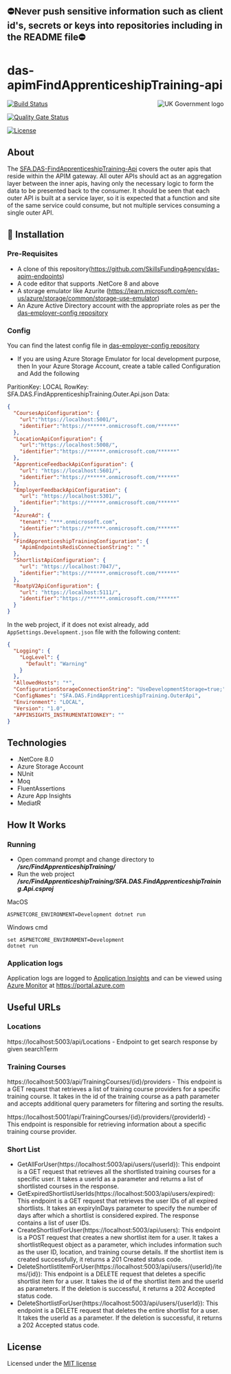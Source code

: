 ﻿## ⛔Never push sensitive information such as client id's, secrets or keys into repositories including in the README file⛔

# das-apimFindApprenticeshipTraining-api

<img src="https://avatars.githubusercontent.com/u/9841374?s=200&v=4" align="right" alt="UK Government logo">

[![Build Status](https://sfa-gov-uk.visualstudio.com/Digital%20Apprenticeship%20Service/_apis/build/status%2FAPIM%2Fdas-apim-endpoints-FindApprenticeshipTraining?repoName=SkillsFundingAgency%2Fdas-apim-endpoints&branchName=refs%2Fpull%2F1550%2Fmerge)](https://sfa-gov-uk.visualstudio.com/Digital%20Apprenticeship%20Service/_build/latest?definitionId=2872&repoName=SkillsFundingAgency%2Fdas-apim-endpoints&branchName=refs%2Fpull%2F1550%2Fmerge)

[![Quality Gate Status](https://sonarcloud.io/api/project_badges/measure?project=SkillsFundingAgency_das-apim-endpoints_FindApprenticeshipTraining&metric=alert_status)](https://sonarcloud.io/summary/new_code?id=SkillsFundingAgency_das-apim-endpoints_FindApprenticeshipTraining)

[![License](https://img.shields.io/badge/license-MIT-lightgrey.svg?longCache=true&style=flat-square)](https://en.wikipedia.org/wiki/MIT_License)

## About

The [SFA.DAS-FindApprenticeshipTraining-Api](https://github.com/SkillsFundingAgency/das-apim-endpoints/tree/029667d9f1023409a610019a2b89833bc56adfbb/src/FindApprenticeshipTraining) covers the outer apis that reside within the APIM gateway. All outer APIs should act as an aggregation layer between the inner apis, having only the necessary logic to form the data to be presented back to the consumer. It should be seen that each outer API is built at a service layer, so it is expected that a function and site of the same service could consume, but not multiple services consuming a single outer API.

## 🚀 Installation

### Pre-Requisites
* A clone of this repository(https://github.com/SkillsFundingAgency/das-apim-endpoints)
* A code editor that supports .NetCore 8 and above
* A storage emulator like Azurite (https://learn.microsoft.com/en-us/azure/storage/common/storage-use-emulator)
* An Azure Active Directory account with the appropriate roles as per the [das-employer-config repository](https://github.com/SkillsFundingAgency/das-employer-config/blob/master/das-apim-endpoints/SFA.DAS.FindApprenticeshipTraining.OuterApi.json)

### Config
You can find the latest config file in [das-employer-config repository](https://github.com/SkillsFundingAgency/das-employer-config/blob/master/das-apim-endpoints/SFA.DAS.FindApprenticeshipTraining.OuterApi.json)

* If you are using Azure Storage Emulator for local development purpose, then In your Azure Storage Account, create a table called Configuration and Add the following

ParitionKey: LOCAL
RowKey: SFA.DAS.FindApprenticeshipTraining.Outer.Api.json
Data:
```json
{
  "CoursesApiConfiguration": {
    "url":"https://localhost:5001/",
    "identifier":"https://******.onmicrosoft.com/******"
  },
  "LocationApiConfiguration": {
    "url":"https://localhost:5008/",
    "identifier":"https://******.onmicrosoft.com/******"
  },
  "ApprenticeFeedbackApiConfiguration": {
    "url": "https://localhost:5601/",
    "identifier":"https://******.onmicrosoft.com/******"
  },
  "EmployerFeedbackApiConfiguration": {
    "url": "https://localhost:5301/",
    "identifier":"https://******.onmicrosoft.com/******"
  },
  "AzureAd": {
    "tenant": "***.onmicrosoft.com",
    "identifier":"https://******.onmicrosoft.com/******"
  },
  "FindApprenticeshipTrainingConfiguration": {
    "ApimEndpointsRedisConnectionString": " "
  },
  "ShortlistApiConfiguration": {
    "url": "https://localhost:7047/",
    "identifier":"https://******.onmicrosoft.com/******"
  },
  "RoatpV2ApiConfiguration": {
    "url": "https://localhost:5111/",
    "identifier":"https://******.onmicrosoft.com/******"
  }
}
```

In the web project, if it does not exist already, add `AppSettings.Development.json` file with the following content:

```json
{
  "Logging": {
    "LogLevel": {
      "Default": "Warning"
    }
  },
  "AllowedHosts": "*",
  "ConfigurationStorageConnectionString": "UseDevelopmentStorage=true;",
  "ConfigNames": "SFA.DAS.FindApprenticeshipTraining.OuterApi",
  "Environment": "LOCAL",
  "Version": "1.0", 
  "APPINSIGHTS_INSTRUMENTATIONKEY": ""
}
```

## Technologies
* .NetCore 8.0
* Azure Storage Account
* NUnit
* Moq
* FluentAssertions
* Azure App Insights
* MediatR

## How It Works

### Running

* Open command prompt and change directory to _**/src/FindApprenticeshipTraining/**_
* Run the web project _**/src/FindApprenticeshipTraining/SFA.DAS.FindApprenticeshipTraining.Api.csproj**_

MacOS
```
ASPNETCORE_ENVIRONMENT=Development dotnet run
```
Windows cmd
```
set ASPNETCORE_ENVIRONMENT=Development
dotnet run
```

### Application logs
Application logs are logged to [Application Insights](https://learn.microsoft.com/en-us/azure/azure-monitor/app/app-insights-overview) and can be viewed using [Azure Monitor](https://learn.microsoft.com/en-us/azure/azure-monitor/overview) at https://portal.azure.com

## Useful URLs

### Locations

https://localhost:5003/api/Locations - Endpoint to get search response by given searchTerm

### Training Courses

https://localhost:5003/api/TrainingCourses/{id}/providers - This endpoint is a GET request that retrieves a list of training course providers for a specific training course. It takes in the id of the training course as a path parameter and accepts additional query parameters for filtering and sorting the results.

https://localhost:5001/api/TrainingCourses/{id}/providers/{providerId} - This endpoint is responsible for retrieving information about a specific training course provider.

### Short List

*	GetAllForUser(https://localhost:5003/api/users/{userId}): This endpoint is a GET request that retrieves all the shortlisted training courses for a specific user. It takes a userId as a parameter and returns a list of shortlisted courses in the response.
*	GetExpiredShortlistUserIds(https://localhost:5003/api/users/expired): This endpoint is a GET request that retrieves the user IDs of all expired shortlists. It takes an expiryInDays parameter to specify the number of days after which a shortlist is considered expired. The response contains a list of user IDs.
* 	CreateShortlistForUser(https://localhost:5003/api/users): This endpoint is a POST request that creates a new shortlist item for a user. It takes a shortlistRequest object as a parameter, which includes information such as the user ID, location, and training course details. If the shortlist item is created successfully, it returns a 201 Created status code.
*	DeleteShortlistItemForUser(https://localhost:5003/api/users/{userId}/items/{id}): This endpoint is a DELETE request that deletes a specific shortlist item for a user. It takes the id of the shortlist item and the userId as parameters. If the deletion is successful, it returns a 202 Accepted status code.
*	DeleteShortlistForUser(https://localhost:5003/api/users/{userId}): This endpoint is a DELETE request that deletes the entire shortlist for a user. It takes the userId as a parameter. If the deletion is successful, it returns a 202 Accepted status code.

## License

Licensed under the [MIT license](LICENSE)